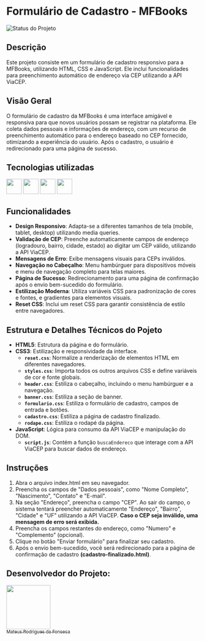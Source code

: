 # Formulário de Cadastro - MFBooks

![Status do Projeto](http://img.shields.io/static/v1?label=STATUS&message=EM%20DESENVOLVIMENTO&color=ORANGE&style=for-the-badge)

## Descrição

Este projeto consiste em um formulário de cadastro responsivo para a MFBooks, utilizando HTML, CSS e JavaScript. Ele inclui funcionalidades para preenchimento automático de endereço via CEP utilizando a API ViaCEP.

## Visão Geral

O formulário de cadastro da MFBooks é uma interface amigável e responsiva para que novos usuários possam se registrar na plataforma. Ele coleta dados pessoais e informações de endereço, com um recurso de preenchimento automático para o endereço baseado no CEP fornecido, otimizando a experiência do usuário. Após o cadastro, o usuário é redirecionado para uma página de sucesso.

## Tecnologias utilizadas

<img src="https://cdn.jsdelivr.net/gh/devicons/devicon@latest/icons/javascript/javascript-original.svg" width="40" height="40"/> <img src="https://cdn.jsdelivr.net/gh/devicons/devicon@latest/icons/html5/html5-original.svg" width="40" height="40"/> <img src="https://cdn.jsdelivr.net/gh/devicons/devicon@latest/icons/css3/css3-original.svg" width="40" height="40"/> <img src="https://cdn.jsdelivr.net/gh/devicons/devicon@latest/icons/json/json-original.svg" width="40" height="40"/>

## Funcionalidades

- **Design Responsivo**: Adapta-se a diferentes tamanhos de tela (mobile, tablet, desktop) utilizando media queries.
- **Validação de CEP**: Preenche automaticamente campos de endereço (logradouro, bairro, cidade, estado) ao digitar um CEP válido, utilizando a API ViaCEP.
- **Mensagens de Erro**: Exibe mensagens visuais para CEPs inválidos.
- **Navegação no Cabeçalho**: Menu hambúrguer para dispositivos móveis e menu de navegação completo para telas maiores.
- **Página de Sucesso**: Redirecionamento para uma página de confirmação após o envio bem-sucedido do formulário.
- **Estilização Moderna**: Utiliza variáveis CSS para padronização de cores e fontes, e gradientes para elementos visuais.
- **Reset CSS**: Inclui um reset CSS para garantir consistência de estilo entre navegadores.

## Estrutura e Detalhes Técnicos do Pojeto

- **HTML5**: Estrutura da página e do formulário.
- **CSS3**: Estilização e responsividade da interface.
    * **`reset.css`**: Normalize a renderização de elementos HTML em diferentes navegadores.
    * **`styles.css`**: Importa todos os outros arquivos CSS e define variáveis de cor e fonte globais.
    * **`header.css`**: Estiliza o cabeçalho, incluindo o menu hambúrguer e a navegação.
    * **`banner.css`**: Estiliza a seção de banner.
    * **`formulario.css`**: Estiliza o formulário de cadastro, campos de entrada e botões.
    * **`cadastro.css`**: Estiliza a página de cadastro finalizado.
    * **`rodape.css`**: Estiliza o rodapé da página.
- **JavaScript**: Lógica para consumo da API ViaCEP e manipulação do DOM.
    * **`script.js`**: Contém a função `buscaEndereco` que interage com a API ViaCEP para buscar dados de endereço.

## Instruções

1. Abra o arquivo index.html em seu navegador. 
2. Preencha os campos de "Dados pessoais", como "Nome Completo", "Nascimento", "Contato" e "E-mail". 
3. Na seção "Endereço", preencha o campo "CEP". Ao sair do campo, o sistema tentará preencher automaticamente "Endereço", "Bairro", "Cidade" e "UF" utilizando a API ViaCEP. 
**Caso o CEP seja inválido, uma mensagem de erro será exibida.** 
4. Preencha os campos restantes do endereço, como "Numero" e "Complemento" (opcional). 
5. Clique no botão "Enviar formulário" para finalizar seu cadastro. 
6. Após o envio bem-sucedido, você será redirecionado para a página de confirmação de cadastro **(cadastro-finalizado.html)**.

## Desenvolvedor do Projeto:

[<img loading="lazy" src="https://github.com/user-attachments/assets/f5d9a326-b2a9-4839-84da-ec4b6fedf0fc" width=115><br><sub>Mateus Rodrigues da Fonseca</sub>](https://github.com/MateusFonseca19)